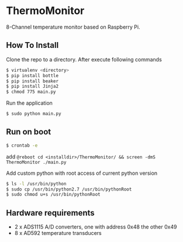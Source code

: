 ThermoMonitor
=============
8-Channel temperature monitor based on Raspberry Pi.

How To Install
--------------
Clone the repo to a directory. After execute following commands
```bash
$ virtualenv <directory>
$ pip install bottle
$ pip install beaker
$ pip install Jinja2
$ chmod 775 main.py
```

Run the application
```bash
$ sudo python main.py
```

Run on boot
-----------
```bash
$ crontab -e
```
add `@reboot cd <installdir>/ThermoMonitor/ && screen -dmS ThermoMonitor ./main.py`

Add custom python with root access of current python version
```bash
$ ls -l /usr/bin/python
$ sudo cp /usr/bin/python2.7 /usr/bin/pythonRoot
$ sudo chmod u+s /usr/bin/pythonRoot
```

Hardware requirements
---------------------
* 2 x ADS1115 A/D converters, one with address 0x48 the other 0x49
* 8 x AD592 temperature transducers
